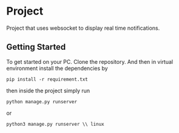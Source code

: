 # Project 

Project that uses websocket to display real time notifications.

## Getting Started

To get started on your PC. Clone the repository. And then in virtual environment install
the dependencies by
```
pip install -r requirement.txt
```
then inside the project simply run
```
python manage.py runserver
```
or 
```
python3 manage.py runserver \\ linux
```
